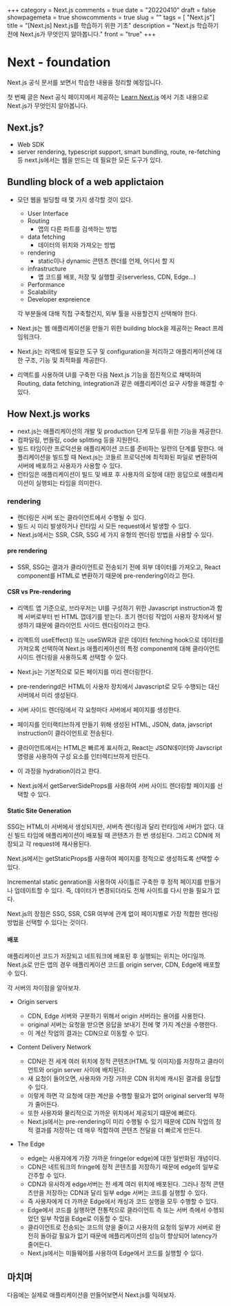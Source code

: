 +++
category = Next.js
comments = true
date = "20220410"
draft = false
showpagemeta = true
showcomments = true
slug = ""
tags = [ "Next.js"]
title = "[Next.js] Next.js를 학습하기 위한 기초"
description = "Next.js 학습하기 전에 Next.js가 무엇인지 알아봅니다."
front = "true"
+++

# Next - foundation 

Next.js 공식 문서를 보면서 학습한 내용을 정리할 예정입니다.

첫 번째 글은 Next 공식 페이지에서 제공하는 [Learn Next.js](https://nextjs.org/learn/foundations/about-nextjs?utm_source=next-site&utm_medium=nav-cta&utm_campaign=next-website) 에서 기초 내용으로 Next.js가 무엇인지 알아봅니다.

## Next.js? 

- Web SDK 
- server rendering, typescript support, smart bundling, route, re-fetching 등 next.js에서는 웹을 만드는 데 필요한 모든 도구가 있다. 

## Bundling block of a web applictaion 
- 모던 웹을 빌딩할 때 몇 가지 생각할 것이 있다. 
  - User Interface 
  - Routing 
    - 앱의 다른 파트를 검색하는 방법 
  - data fetching 
    - 데이터의 위치와 가져오는 방법 
  - rendering 
    - static이나 dynamic 콘텐츠 렌더를 언제, 어디서 할 지
  - infrastructure 
    - 앱 코드를 배포, 저장 및 실행할 곳(serverless, CDN, Edge...)
  - Performance 
  - Scalability 
  - Developer expreience 

  각 부분들에 대해 직접 구축할건지, 외부 툴을 사용할건지 선택해야 한다. 

- Next.js는 웹 애플리케이션을 만들기 위한 building block을 제공하는 React 프레임워크다. 
- Next.js는 리액트에 필요한 도구 및 configuration을 처리하고 애플리케이션에 대한 구조, 기능 및 최적화를 제공한다.
- 리액트를 사용하여 UI를 구축한 다음 Next.js 기능을 점진적으로 채택하여 Routing, data fetching, integration과 같은 애플리케이션 요구 사항을 해결할 수 있다. 

## How Next.js works

-  next.js는 애플리케이션의 개발 및 production 단계 모두를 위한 기능을 제공한다. 
-  컴파일링, 번들링, code splitting 등을 지원한다. 
- 빌드 타임이란 프로덕션용 애플리케이션 코드를 준비하는 일련의 단계를 말한다. 
애플리케이션을 빌드할 때 Next.js는 코들르 프로덕션에 최적화된 파일로 변환하여 서버에 배포하고 사용자가 사용할 수 있다.
- 런타임은 애플리케이션이 빌드 및 배포 후 사용자의 요청에 대한 응답으로 애플리케이션이 실행되는 타임을 의미한다. 

### rendering 

- 렌더링은 서버 또는 클라이언트에서 수행될 수 있다. 
- 빌드 시 미리 발생하거나 런타임 시 모든 request에서 발생할 수 있다. 
- Next.js에서는 SSR, CSR, SSG 세 가지 유형의 렌더링 방법을 사용할 수 있다. 

#### pre rendering 
- SSR, SSG는 결과가 클라이언트로 전송되기 전에 외부 데이터를 가져오고, React component를 HTML로 변환하기 때문에 pre-rendering이라고 한다. 

#### CSR vs Pre-rendering 

- 리액트 앱 기준으로, 브라우저는 UI를 구성하기 위한 Javascript instruction과 함께 서버로부터 빈 HTML 껍데기를 받는다.  초기 렌더링 작업이 사용자 장치에서 발생하기 떄문에 클라이언트 사이드 렌더링이라고 한다. 
- 리액트의 useEffect() 또는 useSWR과 같은 데이터 fetching hook으로 데이터를 가져오록 선택하여 Next.js 애플리케이션의 특정 component에 대해 클라이언트 사이드 렌더링을 사용하도록 선택할 수 있다. 

- Next.js는 기본적으로 모든 페이지를 미리 렌더링한다. 
- pre-renderingd은 HTML이 사용자 장치에서 Javascript로 모두 수행되는 대신 서버에서 미리 생성된다. 
- 서버 사이드 렌더링에서 각 요청마다 서버에서 페이지를 생성한다. 
- 페이지를 인터랙티브하게 만들기 위해 생성된 HTML, JSON, data, javscript instruction이 클라이언트로 전송된다. 
- 클라이언트에서는 HTML은 빠르게 표시하고, React는 JSON데이터와 Javscript 명령을 사용하여 구성 요소를 인터렉티브하게 만든다. 
- 이 과정을 hydration이라고 한다. 
- Next.js에서 getServerSideProps를 사용하여 서버 사이드 렌더링할 페이지를 선택할 수 있다. 

#### Static Site Generation 

SSG는 HTML이 서버에서 생성되지만, 서버측 렌더링과 달리 런타임에 서버가 없다. 대신 빌드 타임에 애플리케이션이 배포될 때 콘텐츠가 한 번 생성된다. 그리고 CDN에 저장되고 각 request에 재사용된다. 

Next.js에서는 getStaticProps를 사용하여 페이지를 정적으로 생성하도록 선택할 수 있다. 

Incremental static genration을 사용하여 사이틀르 구축한 후 정적 페이지를 만들거나 업데이트할 수 있다. 
즉, 데이터가 변경되더라도 전체 사이트를 다시 만들 필요가 없다. 

Next.js의 장점은 SSG, SSR, CSR 여부에 관계 없이 페이지별로 가장 적합한 렌더링 방법을 선택할 수 있다는 것이다. 


#### 배포 

애플리케이션 코드가 저장되고 네트워크에 배포된 후 실행되는 위치는 어디일까.
Next.js로 만든 앱의 경우 애플리케이션 코드를 origin server, CDN, Edge에 배포할 수 있다. 

각 서버의 차이점을 알아보자. 

- Origin servers 
  - CDN, Edge 서버와 구분하기 위해서 origin 서버라는 용어를 사용한다. 
  - original 서버는 요청을 받으면 응답을 보내기 전에 몇 가지 계산을 수행한다. 
  - 이 계산 작업의 결과는 CDN으로 이동할 수 있다.

- Content Delivery Network 
  - CDN은 전 세계 여러 위치에 정적 콘텐츠(HTML 및 이미지)를 저장하고 클라이언트와 origin server 사이에 배치된다. 
  - 새 요청이 들어오면, 사용자와 가장 가까운 CDN 위치에 캐시된 결과를 응답할 수 있다.
  - 이렇게 하면 각 요청에 대한 계산을 수행할 필요가 없어 original server의 부하가 줄어든다. 
  - 또한 사용자와 물리적으로 가까운 위치에서 제공되기 떄문에 빠르다. 
  - Next.js에서는 pre-rendering이 미리 수행될 수 있기 때문에 CDN 작업의 정적 결과를 저장하는 데 매우 적합하여 콘텐츠 전달을 더 빠르게 만든다.

- The Edge 
  - edge는 사용자에게 가장 가까운 fringe(or edge)에 대한 일반화된 개념이다. 
  - CDN은 네트워크의 fringe에 정적 콘텐츠를 저장하기 때문에 edge의 일부로 간주할 수 있다. 
  - CDN과 유사하게 edge서버는 전 세계 여러 위치에 배포된다. 그러나 정적 콘텐츠만을 저장하는 CDN과 달리 일부 edge 서버는 코드를 실행할 수 있다. 
  - 즉 사용자에게 더 가까운 Edge에서 캐싱과 코드 실행을 모두 수행할 수 있다. 
  - Edge에서 코드를 실행하면 전통적으로 클라이언트 측 또는 서버 측에서 수행되었던 일부 작업을 Edge로 이동할 수 있다. 
  - 클라이언트로 전송되는 코드의 양을 줄이고 사용자의 요청의 일부가 서버로 완전히 돌아갈 필요가 없기 때문에 
애플리케이션의 성능이 향상되어 latency가 줄어든다.
  - Next.js에서는 미들웨어를 사용하여 Edge에서 코드를 실행할 수 있다. 


## 마치며 

다음에는 실제로 애플리케이션을 만들어보면서 Next.js를 익혀보자. 